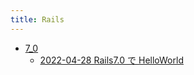 ```yaml
---
title: Rails
---
```



- [7_0](./7_0/index.md)
    - [2022-04-28 Rails7.0 で HelloWorld](./../../../../d/2022/04/28/Rails7.0_で_HelloWorld.md)




